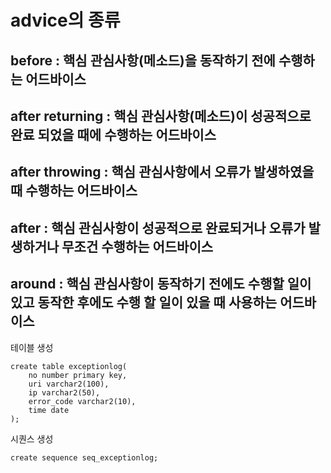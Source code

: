 # advice의 종류
## before : 핵심 관심사항(메소드)을 동작하기 전에 수행하는 어드바이스
## after returning : 핵심 관심사항(메소드)이 성공적으로 완료 되었을 때에 수행하는 어드바이스
## after throwing : 핵심 관심사항에서 오류가 발생하였을 때 수행하는 어드바이스
## after : 핵심 관심사항이 성공적으로 완료되거나 오류가 발생하거나 무조건 수행하는 어드바이스
## around : 핵심 관심사항이 동작하기 전에도 수행할 일이 있고 동작한 후에도 수행 할 일이 있을 때 사용하는 어드바이스 

테이블 생성
```
create table exceptionlog(
	no number primary key,
	uri varchar2(100),
	ip varchar2(50),
	error_code varchar2(10),
	time date
);
```

시퀀스 생성

`create sequence seq_exceptionlog;`

